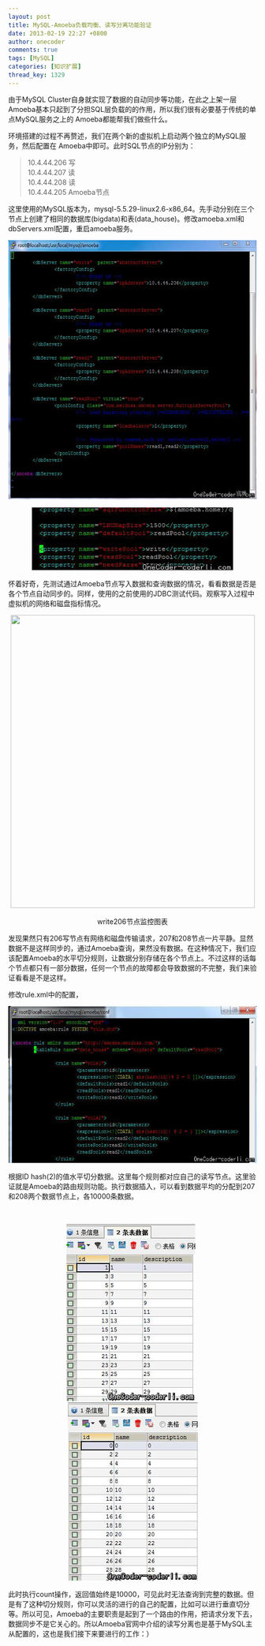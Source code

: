 ```yaml
---
layout: post
title: MySQL-Amoeba负载均衡、读写分离功能验证
date: 2013-02-19 22:27 +0800
author: onecoder
comments: true
tags: [MySQL]
categories: [知识扩展]
thread_key: 1329
---
```

<p>
	由于MySQL Cluster自身就实现了数据的自动同步等功能，在此之上架一层Amoeba基本只起到了分担SQL层负载的的作用，所以我们很有必要基于传统的单点MySQL服务之上的 Amoeba都能帮我们做些什么。</p>
<p>
	环境搭建的过程不再赘述，我们在两个新的虚拟机上启动两个独立的MySQL服务，然后配置在 Amoeba中即可。此时SQL节点的IP分别为：</p>
<blockquote>
	<p>
		10.4.44.206 写<br />
		10.4.44.207 读<br />
		10.4.44.208 读<br />
		10.4.44.205 Amoeba节点</p>
</blockquote>
<p>
	这里使用的MySQL版本为，mysql-5.5.29-linux2.6-x86_64。先手动分别在三个节点上创建了相同的数据库(bigdata)和表(data_house)。修改amoeba.xml和dbServers.xml配置，重启amoeba服务。</p>
<p style="text-align: center;">
	<img alt="" src="/images/oldposts/10cQwO.jpg" style="width: 634px; height: 525px;" /></p>
<p style="text-align: center;">
	<img alt="" src="/images/oldposts/m1bdd.jpg" style="width: 408px; height: 127px;" /></p>
<p>
	怀着好奇，先测试通过Amoeba节点写入数据和查询数据的情况，看看数据是否是各个节点自动同步的。同样，使用的之前使用的JDBC测试代码。观察写入过程中虚拟机的网络和磁盘指标情况。</p>
<p style="text-align: center;">
	<img alt="" src="/images/oldposts/ZgDHN.jpg" style="width: 495px; height: 594px;" /></p>
<p style="text-align: center;">
	write206节点监控图表</p>
<p>
	发现果然只有206写节点有网络和磁盘传输请求，207和208节点一片平静。显然数据不是这样同步的，通过Amoeba查询，果然没有数据。在这种情况下，我们应该配置Amoeba的水平切分规则，让数据分别存储在各个节点上。不过这样的话每个节点都只有一部分数据，任何一个节点的故障都会导致数据的不完整，我们来验证看看是不是这样。</p>
<p>
	修改rule.xml中的配置，</p>
<p style="text-align: center;">
	<img alt="" src="/images/oldposts/4U9S4.jpg" style="width: 639px; height: 318px;" /></p>
<p>
	根据ID hash(2)的值水平切分数据。这里每个规则都对应自己的读写节点。这里验证就是Amoeba的路由规则功能。执行数据插入，可以看到数据平均的分配到207和208两个数据节点上，各10000条数据。</p>
<p>
	&nbsp;</p>
<p style="text-align: center;">
	<img alt="" src="/images/oldposts/DhBWL.jpg" style="width: 261px; height: 361px;" />&nbsp;&nbsp;<img alt="" src="/images/oldposts/V5kqG.jpg" style="width: 263px; height: 361px;" /></p>
<p>
	此时执行count操作，返回值始终是10000，可见此时无法查询到完整的数据。但是有了这种切分规则，你可以灵活的进行的自己的配置，比如可以进行垂直切分等。所以可见，Amoeba的主要职责是起到了一个路由的作用，把请求分发下去，数据同步不是它关心的。所以Amoeba官网中介绍的读写分离也是基于MySQL主从配置的，这也是我们接下来要进行的工作：）</p>

